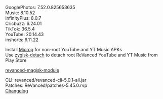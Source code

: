 GooglePhotos: 7.52.0.825653635  
Music: 8.10.52  
InfinityPlus: 8.0.7  
Cricbuzz: 6.24.01  
TikTok: 36.5.4  
YouTube: 20.14.43  
inshorts: 6.11.22  

Install [Microg](https://github.com/ReVanced/GmsCore/releases) for non-root YouTube and YT Music APKs  
Use [zygisk-detach](https://github.com/j-hc/zygisk-detach) to detach root ReVanced YouTube and YT Music from Play Store  

[revanced-magisk-module](https://github.com/j-hc/revanced-magisk-module)
  
CLI: revanced/revanced-cli-5.0.1-all.jar  
Patches: ReVanced/patches-5.45.0.rvp  
[Changelog](https://github.com/ReVanced/revanced-patches/releases/tag/v5.45.0)  
